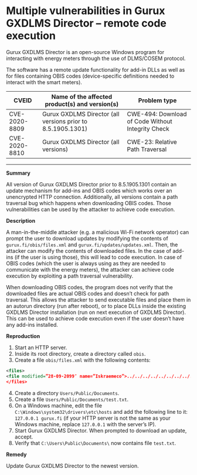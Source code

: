 # Multiple vulnerabilities in Gurux GXDLMS Director – remote code execution


Gurux GXDLMS Director is an open-source Windows program for interacting with energy meters
through the use of DLMS/COSEM protocol.

The software has a remote update functionality for add-in DLLs as well as for files containing
OBIS codes (device-specific definitions needed to interact with the smart meters).

|CVEID|Name of the affected product(s) and version(s)|Problem type|
|-----|----------------------------------------------|------------|
|CVE-2020-8809|Gurux GXDLMS Director (all versions prior to 8.5.1905.1301)|CWE-494: Download of Code Without Integrity Check|
|CVE-2020-8810|Gurux GXDLMS Director (all versions)|CWE-23: Relative Path Traversal|

---

**Summary**

All version of Gurux GXDLMS Director prior to 8.5.1905.1301 contain an update mechanism
for add-ins and OBIS codes which works over an unencrypted HTTP connection. Additionally, all
versions contain a path traversal bug which happens when downloading OBIS codes. Those
vulnerabilities can be used by the attacker to achieve code execution.

**Description**

A man-in-the-middle attacker (e.g. a malicious Wi-Fi network operator) can prompt the user to
download updates by modifying the contents of ```gurux.fi/obis/files.xml``` and
```gurux.fi/updates/updates.xml```. Then, the attacker can modify the contents of downloaded files.
In the case of add-ins (if the user is using those), this will lead to code execution. In case of
OBIS codes (which the user is always using as they are needed to communicate with the energy meters),
the attacker can achieve code execution by exploiting a path traversal vulnerability.

When downloading OBIS codes, the program does not verify that the downloaded files are actual OBIS
codes and doesn’t check for path traversal. This allows the attacker to send executable files and
place them in an autorun directory (run after reboot), or to place DLLs inside the existing GXDLMS
Director installation (run on next execution of GXDLMS Director). This can be used to achieve code
execution even if the user doesn’t have any add-ins installed.

**Reproduction**

1. Start an HTTP server.
2. Inside its root directory, create a directory called ```obis```.
3. Create a file ```obis/files.xml``` with the following contents:

```xml
<files>
<file modified=”28-09-2099″ name=”Iskraemeco”>../../../../../../../../../../Users/Public/Documents/test.txt</file>
</files>
```

4. Create a directory ```Users/Public/Documents```.
5. Create a file ```Users/Public/Documents/test.txt```.
6. On a Windows machine, edit the file ```C:\Windows\system32\drivers\etc\hosts``` and add the
following line to it: ```127.0.0.1 gurux.fi``` (if your HTTP server is not the same as your Windows machine,
replace ```127.0.0.1``` with the server’s IP).
7. Start Gurux GXDLMS Director. When prompted to download an update, accept.
8. Verify that ```C:\Users\Public\Documents\``` now contains file ```test.txt```.

**Remedy**

Update Gurux GXDLMS Director to the newest version.
